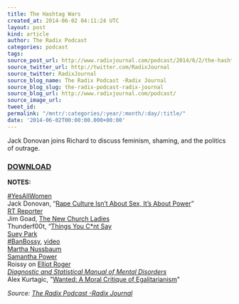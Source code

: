 ```yaml
---
title: The Hashtag Wars
created_at: 2014-06-02 04:11:24 UTC
layout: post
kind: article
author: The Radix Podcast
categories: podcast
tags: 
source_post_url: http://www.radixjournal.com/podcast/2014/6/2/the-hashtag-wars
source_twitter_url: http://twitter.com/RadixJournal
source_twitter: RadixJournal
source_blog_name: The Radix Podcast -Radix Journal
source_blog_slug: the-radix-podcast-radix-journal
source_blog_url: http://www.radixjournal.com/podcast/
source_image_url: 
tweet_id: 
permalink: "/mntr/:categories/:year/:month/:day/:title/"
date: '2014-06-02T00:00:00.000+00:00'
---
```

<p>Jack Donovan joins Richard to discuss feminism, shaming, and the politics of outrage.  </p>



<h3><a href="https://soundcloud.com/vanguard-podcast/the-hashtag-wars">DOWNLOAD</a></h3><p><strong>NOTES:</strong>  </p>

<p><a href="https://twitter.com/hashtag/YesAllWomen?f=realtime&amp;src=hash">#YesAllWomen</a> <br />
Jack Donovan, “<a href="http://www.radixjournal.com/journal/2014/5/25/rape-culture-isnt-about-sex-its-about-power">Rape Culture Isn’t About Sex, It’s About Power</a>” <br />
<a href="http://www.thedailybeast.com/cheats/2014/03/05/rt-anchor-quits-on-air.html">RT Reporter</a> <br />
Jim Goad, <a href="http://thoughtcatalog.com/jim-goad/2014/04/the-new-church-ladies/">The New Church Ladies</a> <br />
Thunderf00t, “<a href="https://www.youtube.com/watch?v=KbG8DvRKoJw&amp;list=UUmb8hO2ilV9vRa8cilis88A">Things You C*nt Say</a> <br />
<a href="https://twitter.com/suey_park">Suey Park</a> <br />
<a href="http://banbossy.com">#BanBossy</a>, <a href="https://www.youtube.com/watch?v=6dynbzMlCcw">video</a> <br />
<a href="http://en.wikipedia.org/wiki/Martha_Nussbaum">Martha Nussbaum</a> <br />
<a href="http://en.wikipedia.org/wiki/Samantha_Power">Samantha Power</a> <br />
Roissy on <a href="https://heartiste.wordpress.com/2014/05/26/the-psychosis-of-the-effeminate-male/">Elliot Roger</a> <br />
<em><a href="http://en.wikipedia.org/wiki/Diagnostic_and_Statistical_Manual_of_Mental_Disorders">Diagnostic and Statistical Manual of Mental Disorders</a></em> <br />
Alex Kurtagic, "<a href="https://www.youtube.com/watch?v=dP2wZLoNgr8">Wanted: A Moral Critique of Egalitarianism</a>" </p><div class="">
    <i>Source: <a href="http://www.radixjournal.com/podcast/">The Radix Podcast -Radix Journal</a></i>
</div>
